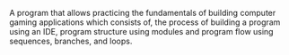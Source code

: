 A program that allows practicing the fundamentals of building computer gaming applications which consists of, the process of building a program using an IDE, program structure using modules and program flow using sequences, branches, and loops. 
